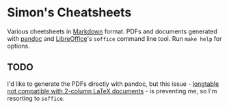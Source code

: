 # Simon's Cheatsheets

Various cheetsheets in [Markdown](https://en.wikipedia.org/wiki/Markdown) format. PDFs and documents generated with [pandoc](https://pandoc.org/) and [LibreOffice](https://www.libreoffice.org/)'s `soffice` command line tool. Run `make help` for options.

## TODO

I'd like to generate the PDFs directly with pandoc, but this issue - [longtable not compatible with 2-column LaTeX documents](https://github.com/jgm/pandoc/issues/1023) - is preventing me, so I'm resorting to `soffice`.
